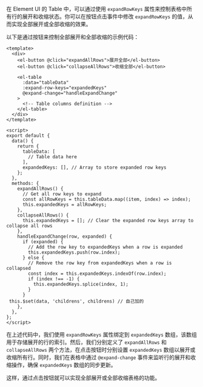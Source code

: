 在 Element UI 的 Table 中，可以通过使用 `expandRowKeys` 属性来控制表格中所有行的展开和收缩状态。你可以在按钮点击事件中修改 `expandRowKeys` 的值，从而实现全部展开或全部收缩的效果。

以下是通过按钮来控制全部展开和全部收缩的示例代码：

```vue
<template>
  <div>
    <el-button @click="expandAllRows">展开全部</el-button>
    <el-button @click="collapseAllRows">收缩全部</el-button>

    <el-table
      :data="tableData"
      :expand-row-keys="expandedKeys"
      @expand-change="handleExpandChange"
    >
      <!-- Table columns definition -->
    </el-table>
  </div>
</template>

<script>
export default {
  data() {
    return {
      tableData: [
        // Table data here
      ],
      expandedKeys: [], // Array to store expanded row keys
    };
  },
  methods: {
    expandAllRows() {
      // Get all row keys to expand
      const allRowKeys = this.tableData.map((item, index) => index);
      this.expandedKeys = allRowKeys;
    },
    collapseAllRows() {
      this.expandedKeys = []; // Clear the expanded row keys array to collapse all rows
    },
    handleExpandChange(row, expanded) {
      if (expanded) {
        // Add the row key to expandedKeys when a row is expanded
        this.expandedKeys.push(row.index);
      } else {
        // Remove the row key from expandedKeys when a row is collapsed
        const index = this.expandedKeys.indexOf(row.index);
        if (index !== -1) {
          this.expandedKeys.splice(index, 1);
        }
      }
 this.$set(data, 'childrens', childrens) // 自己加的
    },
  },
};
</script>
```

在上述代码中，我们使用 `expandRowKeys` 属性绑定到 `expandedKeys` 数组，该数组用于存储展开的行的索引。然后，我们分别定义了 `expandAllRows` 和 `collapseAllRows` 两个方法，在点击按钮时分别设置 `expandedKeys` 数组以展开或收缩所有行。同时，我们在表格中通过 `@expand-change` 事件来监听行的展开和收缩操作，确保 `expandedKeys` 数组的同步更新。

这样，通过点击按钮就可以实现全部展开或全部收缩表格的功能。
